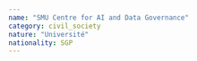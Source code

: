 ```yaml
---
name: "SMU Centre for AI and Data Governance"
category: civil_society
nature: "Université"
nationality: SGP
---
```

    